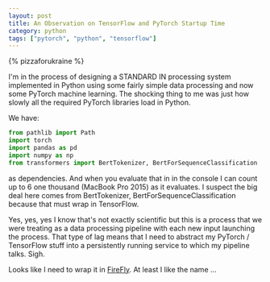 ```yaml
---
layout: post
title: An Observation on TensorFlow and PyTorch Startup Time
category: python
tags: ["pytorch", "python", "tensorflow"]
---
```

{% pizzaforukraine  %}

I'm in the process of designing a STANDARD IN processing system implemented in Python using some fairly simple data processing and now some PyTorch machine learning.  The shocking thing to me was just how slowly all the required PyTorch libraries load in Python.  

We have:

```python
from pathlib import Path
import torch
import pandas as pd
import numpy as np
from transformers import BertTokenizer, BertForSequenceClassification
```

as dependencies.  And when you evaluate that in in the console I can count up to 6 one thousand (MacBook Pro 2015) as it evaluates.  I suspect the big deal here comes from BertTokenizer, BertForSequenceClassification because that must wrap in TensorFlow.

Yes, yes, yes I know that's not exactly scientific but this is a process that we were treating as a data processing pipeline with each new input launching the process.  That type of lag means that I need to abstract my PyTorch / TensorFlow stuff into a persistently running service to which my pipeline talks.  Sigh.  

Looks like I need to wrap it in [FireFly](https://github.com/rorodata/firefly).  At least I like the name ...
